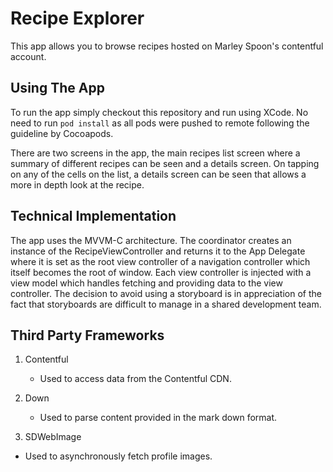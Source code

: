 # Recipe Explorer

This app allows you to browse recipes hosted on Marley Spoon's contentful account.

## Using The App

To run the app simply checkout this repository and run using XCode. No need to run `pod install` as all pods were pushed to remote following the guideline by Cocoapods.

There are two screens in the app, the main recipes list screen where a summary of different recipes can be seen and a details screen. On tapping on any of the cells on the list, a details screen can be seen that allows a more in depth look at the recipe.

## Technical Implementation

The app uses the MVVM-C architecture. The coordinator creates an instance of the RecipeViewController and returns it to the App Delegate where it is set as the root view controller of a navigation controller which itself becomes the root of window. Each view controller is injected with a view model which handles fetching and providing data to the view controller. The decision to avoid using a storyboard is in appreciation of the fact that storyboards are difficult to manage in a shared development team.

## Third Party Frameworks

1. Contentful
	- Used to access data from the Contentful CDN.

2. Down
	- Used to parse content provided in the mark down format.
  
3. SDWebImage
  - Used to asynchronously fetch profile images.
